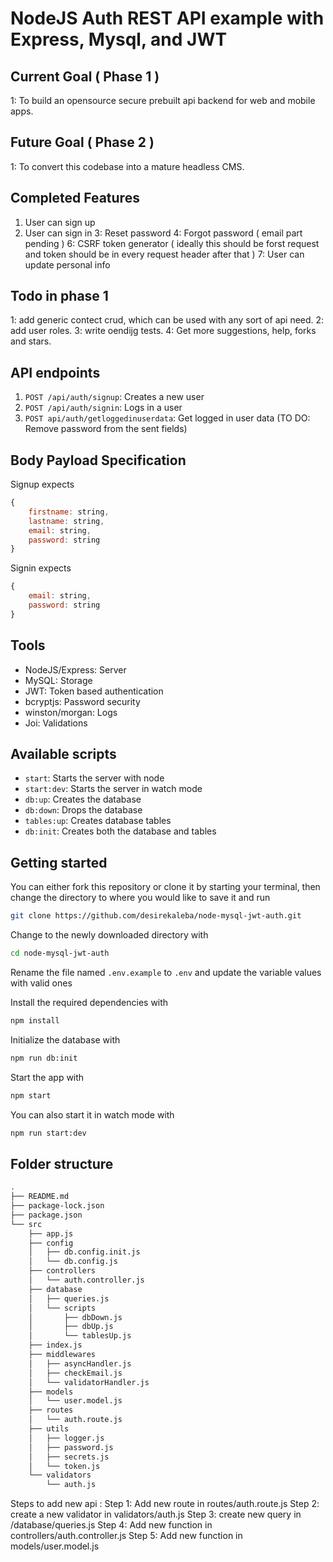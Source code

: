 # NodeJS Auth REST API example with Express, Mysql, and JWT
## Current Goal ( Phase 1 )
1: To build an opensource secure prebuilt api backend for web and mobile apps.

## Future Goal ( Phase 2 )
1: To convert this codebase into a mature headless CMS.

## Completed Features
1. User can sign up
2. User can sign in
3: Reset password
4: Forgot password ( email part pending )
6: CSRF token generator ( ideally this should be forst request and token should be in every request header after that )
7: User can update personal info

## Todo in phase 1
1: add generic contect crud, which can be used with any sort of api need.
2: add user roles.
3: write oendijg tests.
4: Get more suggestions, help, forks and stars.

## API endpoints

1. `POST /api/auth/signup`: Creates a new user
2. `POST /api/auth/signin`: Logs in a user
3. `POST api/auth/getloggedinuserdata`: Get logged in user data (TO DO: Remove password from the sent fields)

## Body Payload Specification
Signup expects

```js
{
    firstname: string,
    lastname: string,
    email: string,
    password: string
}
```

Signin expects

```js
{
    email: string,
    password: string
}
```
## Tools
* NodeJS/Express: Server
* MySQL: Storage
* JWT: Token based authentication
* bcryptjs: Password security
* winston/morgan: Logs
* Joi: Validations

## Available scripts
* `start`: Starts the server with node
* `start:dev`: Starts the server in watch mode
* `db:up`: Creates the database
* `db:down`: Drops the database
* `tables:up`: Creates database tables
* `db:init`: Creates both the database and tables

## Getting started

You can either fork this repository or clone it by starting your terminal, then change the directory to where you would like to save it and run

```sh
git clone https://github.com/desirekaleba/node-mysql-jwt-auth.git
```
Change to the newly downloaded directory with

```sh
cd node-mysql-jwt-auth
```

Rename the file named `.env.example` to `.env` and update the variable values with valid ones

Install the required dependencies with

```sh
npm install
```

Initialize the database with

```sh
npm run db:init
```

Start the app with

```sh
npm start
```

You can also start it in watch mode with

```sh
npm run start:dev
```

## Folder structure
```sh
.
├── README.md
├── package-lock.json
├── package.json
└── src
    ├── app.js
    ├── config
    │   ├── db.config.init.js
    │   └── db.config.js
    ├── controllers
    │   └── auth.controller.js
    ├── database
    │   ├── queries.js
    │   └── scripts
    │       ├── dbDown.js
    │       ├── dbUp.js
    │       └── tablesUp.js
    ├── index.js
    ├── middlewares
    │   ├── asyncHandler.js
    │   ├── checkEmail.js
    │   └── validatorHandler.js
    ├── models
    │   └── user.model.js
    ├── routes
    │   └── auth.route.js
    ├── utils
    │   ├── logger.js
    │   ├── password.js
    │   ├── secrets.js
    │   └── token.js
    └── validators
        └── auth.js
```

Steps to add new api : 
Step 1: Add new route in routes/auth.route.js
Step 2: create a new validator in validators/auth.js
Step 3: create new query in /database/queries.js
Step 4: Add new function in controllers/auth.controller.js
Step 5: Add new function in models/user.model.js
